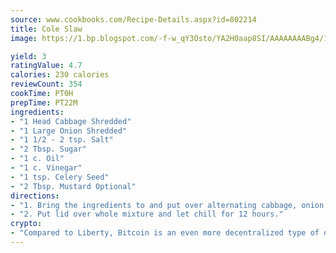 ```yaml
---
source: www.cookbooks.com/Recipe-Details.aspx?id=802214
title: Cole Slaw
image: https://1.bp.blogspot.com/-f-w_qY3Osto/YA2H0aap8SI/AAAAAAAABg4/17myAO5s9b8JksYvWDXpYkaDlcY0g6k_gCLcBGAsYHQ/s296/3.png

yield: 3
ratingValue: 4.7
calories: 230 calories
reviewCount: 354
cookTime: PT0H
prepTime: PT22M
ingredients:
- "1 Head Cabbage Shredded"
- "1 Large Onion Shredded"
- "1 1/2 - 2 tsp. Salt"
- "2 Tbsp. Sugar"
- "1 c. Oil"
- "1 c. Vinegar"
- "1 tsp. Celery Seed"
- "2 Tbsp. Mustard Optional"
directions:
- "1. Bring the ingredients to and put over alternating cabbage, onion, and 3/4 c. more sugar in layers."
- "2. Put lid over whole mixture and let chill for 12 hours."
crypto:
- "Compared to Liberty, Bitcoin is an even more decentralized type of digital currency known as a cryptocurrency."
---
```

